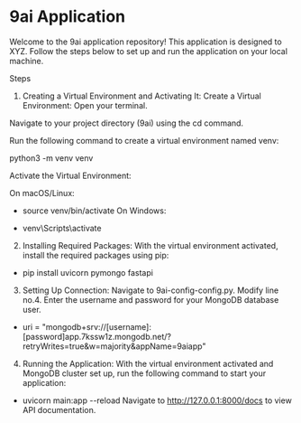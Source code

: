 # 9ai Application

Welcome to the 9ai application repository! This application is designed to XYZ. Follow the steps below to set up and run the application on your local machine.

Steps
1. Creating a Virtual Environment and Activating It:
Create a Virtual Environment:
Open your terminal.

Navigate to your project directory (9ai) using the cd command.

Run the following command to create a virtual environment named venv:

python3 -m venv venv

Activate the Virtual Environment:

On macOS/Linux:

* source venv/bin/activate 
On Windows:

* venv\Scripts\activate

2. Installing Required Packages:
With the virtual environment activated, install the required packages using pip:

* pip install uvicorn pymongo fastapi

3. Setting Up Connection:
Navigate to 9ai-config-config.py.
Modify line no.4.
Enter the username and password for your MongoDB database user.

* uri = "mongodb+srv://[username]<user>:<pass>[password]app.7kssw1z.mongodb.net/?retryWrites=true&w=majority&appName=9aiapp"

4. Running the Application:
With the virtual environment activated and MongoDB cluster set up, run the following command to start your application:

* uvicorn main:app --reload
Navigate to http://127.0.0.1:8000/docs to view API documentation.

